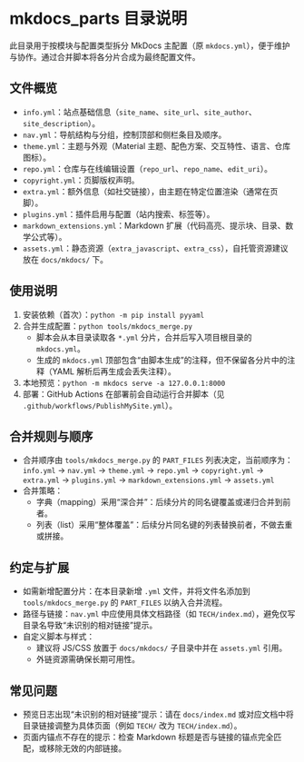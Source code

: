 # mkdocs_parts 目录说明

此目录用于按模块与配置类型拆分 MkDocs 主配置（原 `mkdocs.yml`），便于维护与协作。通过合并脚本将各分片合成为最终配置文件。

## 文件概览
- `info.yml`：站点基础信息（`site_name`、`site_url`、`site_author`、`site_description`）。
- `nav.yml`：导航结构与分组，控制顶部和侧栏条目及顺序。
- `theme.yml`：主题与外观（Material 主题、配色方案、交互特性、语言、仓库图标）。
- `repo.yml`：仓库与在线编辑设置（`repo_url`、`repo_name`、`edit_uri`）。
- `copyright.yml`：页脚版权声明。
- `extra.yml`：额外信息（如社交链接），由主题在特定位置渲染（通常在页脚）。
- `plugins.yml`：插件启用与配置（站内搜索、标签等）。
- `markdown_extensions.yml`：Markdown 扩展（代码高亮、提示块、目录、数学公式等）。
- `assets.yml`：静态资源（`extra_javascript`、`extra_css`），自托管资源建议放在 `docs/mkdocs/` 下。

## 使用说明
1. 安装依赖（首次）：`python -m pip install pyyaml`
2. 合并生成配置：`python tools/mkdocs_merge.py`
   - 脚本会从本目录读取各 `*.yml` 分片，合并后写入项目根目录的 `mkdocs.yml`。
   - 生成的 `mkdocs.yml` 顶部包含“由脚本生成”的注释，但不保留各分片中的注释（YAML 解析后再生成会丢失注释）。
3. 本地预览：`python -m mkdocs serve -a 127.0.0.1:8000`
4. 部署：GitHub Actions 在部署前会自动运行合并脚本（见 `.github/workflows/PublishMySite.yml`）。

## 合并规则与顺序
- 合并顺序由 `tools/mkdocs_merge.py` 的 `PART_FILES` 列表决定，当前顺序为：
  `info.yml` → `nav.yml` → `theme.yml` → `repo.yml` → `copyright.yml` → `extra.yml` → `plugins.yml` → `markdown_extensions.yml` → `assets.yml`
- 合并策略：
  - 字典（mapping）采用“深合并”：后续分片的同名键覆盖或递归合并到前者。
  - 列表（list）采用“整体覆盖”：后续分片同名键的列表替换前者，不做去重或拼接。

## 约定与扩展
- 如需新增配置分片：在本目录新增 `.yml` 文件，并将文件名添加到 `tools/mkdocs_merge.py` 的 `PART_FILES` 以纳入合并流程。
- 路径与链接：`nav.yml` 中应使用具体文档路径（如 `TECH/index.md`），避免仅写目录名导致“未识别的相对链接”提示。
- 自定义脚本与样式：
  - 建议将 JS/CSS 放置于 `docs/mkdocs/` 子目录中并在 `assets.yml` 引用。
  - 外链资源需确保长期可用性。

## 常见问题
- 预览日志出现“未识别的相对链接”提示：请在 `docs/index.md` 或对应文档中将目录链接调整为具体页面（例如 `TECH/` 改为 `TECH/index.md`）。
- 页面内锚点不存在的提示：检查 Markdown 标题是否与链接的锚点完全匹配，或移除无效的内部链接。